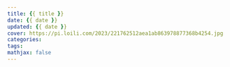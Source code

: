 ```yaml
---
title: {{ title }}
date: {{ date }}
updated: {{ date }}
cover: https://pi.loili.com/2023/221762512aea1ab863978877368b4254.jpg
categories:
tags:
mathjax: false
---
```

